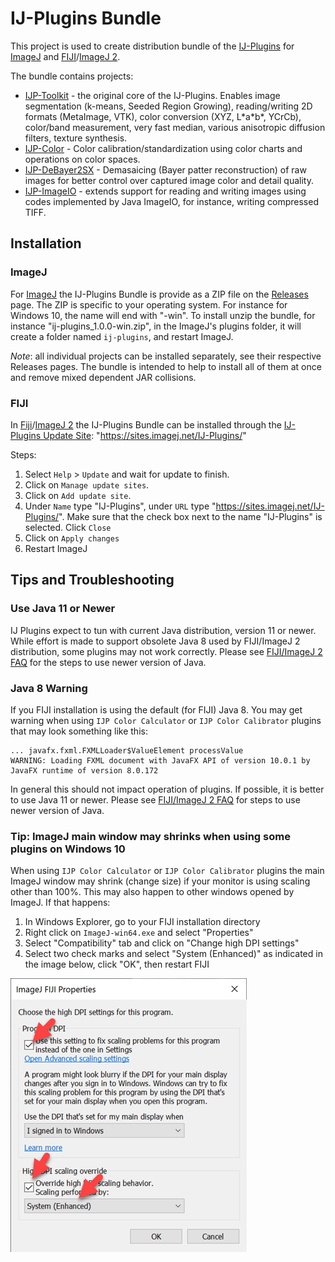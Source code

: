 IJ-Plugins Bundle
=================

This project is used to create distribution bundle of the [IJ-Plugins] for [ImageJ] and [FIJI]/[ImageJ 2].

The bundle contains projects:

* [IJP-Toolkit] - the original core of the IJ-Plugins. Enables image segmentation (k-means, Seeded Region Growing),
  reading/writing 2D formats (MetaImage, VTK), color conversion (XYZ, L\*a\*b\*, YCrCb), color/band measurement, very
  fast median, various anisotropic diffusion filters, texture synthesis.
* [IJP-Color] - Color calibration/standardization using color charts and operations on color spaces.
* [IJP-DeBayer2SX] - Demasaicing (Bayer patter reconstruction) of raw images for better control over captured image
  color and detail quality.
* [IJP-ImageIO] - extends support for reading and writing images using codes implemented by Java ImageIO, for instance,
  writing compressed TIFF.

Installation
------------

### ImageJ

For [ImageJ] the IJ-Plugins Bundle is provide as a ZIP file on the [Releases] page. The ZIP is specific to your
operating system. For instance for Windows 10, the name will end with "-win". To install unzip the bundle, for
instance "ij-plugins_1.0.0-win.zip", in the ImageJ's plugins folder, it will create a folder named `ij-plugins`, and
restart ImageJ.

_Note_: all individual projects can be installed separately, see their respective Releases pages. The bundle is intended
to help to install all of them at once and remove mixed dependent JAR collisions.

### FIJI

In [Fiji]/[ImageJ 2] the IJ-Plugins Bundle can be installed through
the [IJ-Plugins Update Site]: "https://sites.imagej.net/IJ-Plugins/"

Steps:

1. Select `Help` > `Update` and wait for update to finish.
2. Click on `Manage update sites`.
3. Click on `Add update site`.
4. Under `Name` type "IJ-Plugins", under `URL` type "https://sites.imagej.net/IJ-Plugins/". Make sure that the check box
   next to the name "IJ-Plugins" is selected. Click `Close`
5. Click on `Apply changes`
6. Restart ImageJ

Tips and Troubleshooting
------------------------

### Use Java 11 or Newer

IJ Plugins expect to tun with current Java distribution, version 11 or newer. While effort is made to support obsolete
Java 8 used by FIJI/ImageJ 2 distribution, some plugins may not work correctly. Please
see [FIJI/ImageJ 2 FAQ][FIJI Running FAQ] for the steps to use newer version of Java.

### Java 8 Warning

If you FIJI installation is using the default (for FIJI) Java 8. You may get warning when using `IJP Color Calculator`
or `IJP Color Calibrator` plugins that may look something like this:

```
... javafx.fxml.FXMLLoader$ValueElement processValue
WARNING: Loading FXML document with JavaFX API of version 10.0.1 by JavaFX runtime of version 8.0.172
```

In general this should not impact operation of plugins. If possible, it is better to use Java 11 or newer. Please
see [FIJI/ImageJ 2 FAQ][FIJI Running FAQ] for steps to use newer version of Java.

### Tip: ImageJ main window may shrinks when using some plugins on Windows 10

When using `IJP Color Calculator` or `IJP Color Calibrator` plugins the main ImageJ window may shrink (change size) if
your monitor is using scaling other than 100%. This may also happen to other windows opened by ImageJ. If that happens:

1. In Windows Explorer, go to your FIJI installation directory
2. Right click on `ImageJ-win64.exe` and select "Properties"
3. Select "Compatibility" tab and click on "Change high DPI settings"
4. Select two check marks and select "System (Enhanced)" as indicated in the image below, click "OK", then restart FIJI

![Windows DPI Settings](doc/Windows_DPI_Settings.png)


[Releases]: https://github.com/ij-plugins/ij-plugins-bundle/releases

[IJ-Plugins Update Site]: https://sites.imagej.net/IJ-Plugins/

[ImageJ]:         https://imagej.nih.gov/ij/

[ImageJ 2]:       http://imagej.net

[FIJI Running FAQ]: https://imagej.net/Frequently_Asked_Questions.html#How_do_I_launch_ImageJ_with_a_different_version_of_Java.3F

[FIJI]:           https://imagej.net/Fiji

[IJ-Plugins]:     https://github.com/ij-plugins

[IJP-Color]:      https://github.com/ij-plugins/ijp-color

[IJP-DeBayer2SX]: https://github.com/ij-plugins/ijp-DeBayer2SX

[IJP-ImageIO]:    https://github.com/ij-plugins/ijp-imageio/wiki

[IJP-Toolkit]:    https://github.com/ij-plugins/ijp-toolkit/wiki